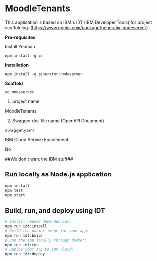 # MoodleTenants
This application is based on IBM's IDT (IBM Developer Tools) for project scaffolding. (https://www.npmjs.com/package/generator-nodeserver) 


**Pre-requisites**

Install Yeoman

`npm install -g yo`

**Installation**

`npm install -g generator-nodeserver`

**Scaffold**

`yo nodeserver`

1. project name

MoodleTenants

2. Swagger doc file name (OpenAPI Document)

swagger.yaml

IBM Cloud Service Enablement.

No

##We don't want the IBM stuff##

## Run locally as Node.js application

```bash
npm install
npm test
npm start
```

## Build, run, and deploy using IDT

```bash
# Install needed dependencies:
npm run idt:install
# Build the docker image for your app:
npm run idt:build
# Run the app locally through docker:
npm run idt:run
# Deploy your app to IBM Cloud:
npm run idt:deploy
```
